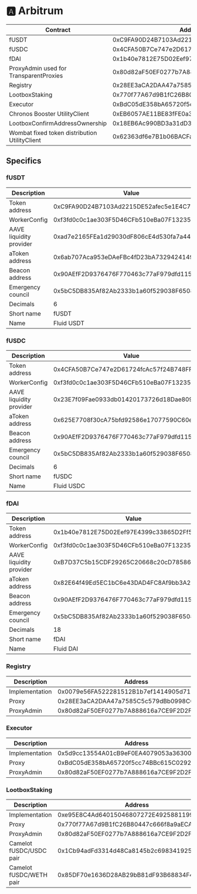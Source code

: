 # 🅰 Arbitrum

| Contract                                      | Address                                    |
| --------------------------------------------- | ------------------------------------------ |
| fUSDT                                         | 0xC9FA90D24B7103Ad2215DE52afec5e1E4C7a6e62 |
| fUSDC                                         | 0x4CFA50B7Ce747e2D61724fcAc57f24B748FF2b2A |
| fDAI                                          | 0x1b40e7812E75D02Eef97E4399c33865D2Ff5952b |
| ProxyAdmin used for TransparentProxies        | 0x80d82aF50EF0277b7A888616a7CE9F2D2F39DAe2 |
| Registry                                      | 0x28EE3aCA2DAA47a7585C5c579dBb0998C08f845d |
| LootboxStaking                                | 0x770f77A67d9B1fC26B80447c666f8a9aECA47C82 |
| Executor                                      | 0xBdC05dE358bA65720f5cc74BBc615C029220C67D |
| Chronos Booster UtilityClient                 | 0xEB6057AE11BE83fFE0a3C191a41D67728938886B |
| LootboxConfirmAddressOwnership                | 0x18EB6Ac990BD3a31dD3e5dd9c7744751c8E9DC06 |
| Wombat fixed token distribution UtilityClient | 0x62363df6e7B1b06BACFa232B7cb1f0835c8ef0A0 |

## Specifics

### fUSDT

| Description             | Value                                      |
| ----------------------- | ------------------------------------------ |
| Token address           | 0xC9FA90D24B7103Ad2215DE52afec5e1E4C7a6e62 |
| WorkerConfig            | 0xf3fd0c0c1ae303F5D46CFb510eBa07F1323529Af |
| AAVE liquidity provider | 0xad7e2165FEa1d29030dF806cE4d530fa7a44511B |
| aToken address          | 0x6ab707Aca953eDAeFBc4fD23bA73294241490620 |
| Beacon address          | 0x90AEfF2D9376476F770463c77aF979dfd115Bbf0 |
| Emergency council       | 0x5bC5DB835Af82Ab2333b1a60f529038F6508c94C |
| Decimals                | 6                                          |
| Short name              | fUSDT                                      |
| Name                    | Fluid USDT                                 |

### fUSDC

| Description             | Value                                      |
| ----------------------- | ------------------------------------------ |
| Token address           | 0x4CFA50B7Ce747e2D61724fcAc57f24B748FF2b2A |
| WorkerConfig            | 0xf3fd0c0c1ae303F5D46CFb510eBa07F1323529Af |
| AAVE liquidity provider | 0x23E7f09Fae0933db01420173726d18Dae809022C |
| aToken address          | 0x625E7708f30cA75bfd92586e17077590C60eb4cD |
| Beacon address          | 0x90AEfF2D9376476F770463c77aF979dfd115Bbf0 |
| Emergency council       | 0x5bC5DB835Af82Ab2333b1a60f529038F6508c94C |
| Decimals                | 6                                          |
| Short name              | fUSDC                                      |
| Name                    | Fluid USDC                                 |

### fDAI

| Description             | Value                                      |
| ----------------------- | ------------------------------------------ |
| Token address           | 0x1b40e7812E75D02Eef97E4399c33865D2Ff5952b |
| WorkerConfig            | 0xf3fd0c0c1ae303F5D46CFb510eBa07F1323529Af |
| AAVE liquidity provider | 0xB7D37C5b15CDF29265C20668c20cD78586c423A8 |
| aToken address          | 0x82E64f49Ed5EC1bC6e43DAD4FC8Af9bb3A2312EE |
| Beacon address          | 0x90AEfF2D9376476F770463c77aF979dfd115Bbf0 |
| Emergency council       | 0x5bC5DB835Af82Ab2333b1a60f529038F6508c94C |
| Decimals                | 18                                         |
| Short name              | fDAI                                       |
| Name                    | Fluid DAI                                  |

### Registry

| Description    | Address                                    |
| -------------- | ------------------------------------------ |
| Implementation | 0x0079e56FA522281512B1b7ef1414905d712e3457 |
| Proxy          | 0x28EE3aCA2DAA47a7585C5c579dBb0998C08f845d |
| ProxyAdmin     | 0x80d82aF50EF0277b7A888616a7CE9F2D2F39DAe2 |

### Executor

| Description    | Address                                    |
| -------------- | ------------------------------------------ |
| Implementation | 0x5d9cc13554A01cB9eF0EA4079053a3630044C1DD |
| Proxy          | 0xBdC05dE358bA65720f5cc74BBc615C029220C67D |
| ProxyAdmin     | 0x80d82aF50EF0277b7A888616a7CE9F2D2F39DAe2 |

### LootboxStaking

| Description             | Address                                    |
| ----------------------- | ------------------------------------------ |
| Implementation          | 0xe95E8C4Ad64015046807272E492588119929E97b |
| Proxy                   | 0x770f77A67d9B1fC26B80447c666f8a9aECA47C82 |
| ProxyAdmin              | 0x80d82aF50EF0277b7A888616a7CE9F2D2F39DAe2 |
| Camelot fUSDC/USDC pair | 0x1Cb94adFd3314d48Ca8145b2c6983419257c0486 |
| Camelot fUSDC/WETH pair | 0x85DF70e1636D28AB29bB81dF93B68834F4308750 |
